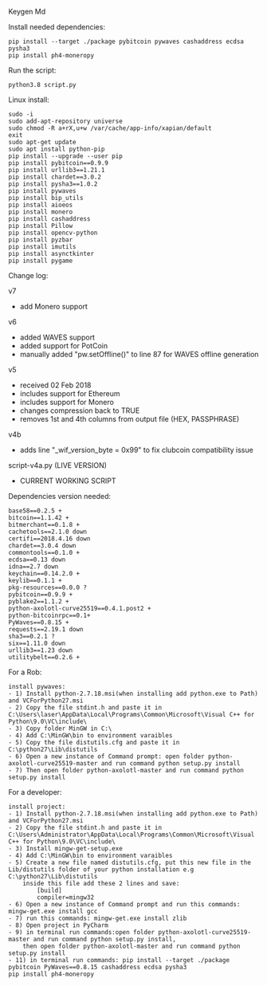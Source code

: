 Keygen Md

Install needed dependencies:

    pip install --target ./package pybitcoin pywaves cashaddress ecdsa pysha3
    pip install ph4-moneropy

Run the script:

    python3.8 script.py

Linux install:

    sudo -i
    sudo add-apt-repository universe
    sudo chmod -R a+rX,u+w /var/cache/app-info/xapian/default
    exit
    sudo apt-get update
    sudo apt install python-pip
    pip install --upgrade --user pip
    pip install pybitcoin==0.9.9
    pip install urllib3==1.21.1
    pip install chardet==3.0.2
    pip install pysha3==1.0.2
    pip install pywaves
    pip install bip_utils
    pip install aioeos
    pip install monero
    pip install cashaddress
    pip install Pillow
    pip install opencv-python
    pip install pyzbar
    pip install imutils
    pip install asynctkinter
    pip install pygame

Change log:

v7
 - add Monero support

v6
 - added WAVES support
 - added support for PotCoin
 - manually added "pw.setOffline()" to line 87 for WAVES offline generation

v5
 - received 02 Feb 2018
 - includes support for Ethereum
 - includes support for Monero
 - changes compression back to TRUE
 - removes 1st and 4th columns from output file (HEX, PASSPHRASE)


v4b
 - adds line "_wif_version_byte = 0x99" to fix clubcoin compatibility issue

script-v4a.py  (LIVE VERSION)
 - CURRENT WORKING SCRIPT

Dependencies version needed:

    base58==0.2.5 +
    bitcoin==1.1.42 +
    bitmerchant==0.1.8 +
    cachetools==2.1.0 down
    certifi==2018.4.16 down
    chardet==3.0.4 down
    commontools==0.1.0 +
    ecdsa==0.13 down
    idna==2.7 down
    keychain==0.14.2.0 +
    keylib==0.1.1 +
    pkg-resources==0.0.0 ?
    pybitcoin==0.9.9 +
    pyblake2==1.1.2 +
    python-axolotl-curve25519==0.4.1.post2 +
    python-bitcoinrpc==0.1+
    PyWaves==0.8.15 +
    requests==2.19.1 down
    sha3==0.2.1 ?
    six==1.11.0 down
    urllib3==1.23 down
    utilitybelt==0.2.6 +

For a Rob:

    install pywaves:
    - 1) Install python-2.7.18.msi(when installing add python.exe to Path) and VCForPython27.msi
    - 2) Copy the file stdint.h and paste it in C:\Users\laser\AppData\Local\Programs\Common\Microsoft\Visual C++ for Python\9.0\VC\include\
    - 3) Copy folder MinGW in C:\
    - 4) Add C:\MinGW\bin to environment varaibles
    - 5) Copy the file distutils.cfg and paste it in C:\python27\Lib\distutils
    - 6) Open a new instance of Command prompt: open folder python-axolotl-curve25519-master and run command python setup.py install
    - 7) Then open folder python-axolotl-master and run command python setup.py install

For a developer:
    
    install project:
    - 1) Install python-2.7.18.msi(when installing add python.exe to Path) and VCForPython27.msi
    - 2) Copy the file stdint.h and paste it in C:\Users\Administrator\AppData\Local\Programs\Common\Microsoft\Visual C++ for Python\9.0\VC\include\
    - 3) Install mingw-get-setup.exe
    - 4) Add C:\MinGW\bin to environment varaibles
    - 5) Create a new file named distutils.cfg, put this new file in the Lib/distutils folder of your python installation e.g C:\python27\Lib\distutils
        inside this file add these 2 lines and save:
            [build]
            compiler=mingw32
    - 6) Open a new instance of Command prompt and run this commands: mingw-get.exe install gcc
    - 7) run this commands: mingw-get.exe install zlib
    - 8) Open project in PyCharm
    - 9) in terminal run commands:open folder python-axolotl-curve25519-master and run command python setup.py install,
        then open folder python-axolotl-master and run command python setup.py install
    - 11) in terminal run commands: pip install --target ./package pybitcoin PyWaves==0.8.15 cashaddress ecdsa pysha3
    pip install ph4-moneropy